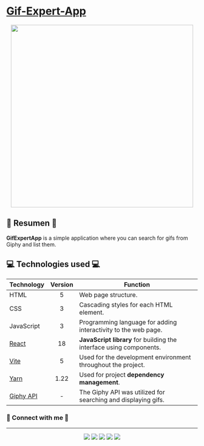 # [Gif-Expert-App](https://lp-react.github.io/Gif-Expert-App/)
<p align='center'>
  <img src="gif-expert-app.gif" width="480px">
</p>

## 📖 Resumen 📖

**GifExpertApp** is a simple application where you can search for gifs from Giphy and list them.

## 💻 Technologies used 💻

| Technology                                | Version | Function                                                            |
| ----------------------------------------- | :-----: | ------------------------------------------------------------------- |
| HTML                                      |    5    | Web page structure.                                                 |
| CSS                                       |    3    | Cascading styles for each HTML element.                             |
| JavaScript                                |    3    | Programming language for adding interactivity to the web page.      |
| [React](https://react.dev)                |   18    | **JavaScript library** for building the interface using components. |
| [Vite](https://vitejs.dev)                |    5    | Used for the development environment throughout the project.        |
| [Yarn](https://yarnpkg.com)               |  1.22   | Used for project **dependency management**.                         |
| [Giphy API](https://developers.giphy.com) |    -    | The Giphy API was utilized for searching and displaying gifs.       |

### 🔗 Connect with me 🔗
---
<p align="center">
<a href="https://github.com/LP-React"><img src="https://img.shields.io/badge/-Laysson-444346?style=for-the-badge&logo=github&logoColor=white"/></a>
<a href="https://www.linkedin.com/in/laysson-polo/"><img src="https://img.shields.io/badge/-laysson%20polo-0077B5?style=for-the-badge&logo=Linkedin&logoColor=white"/></a>
<a href="mailto:ljamirp30@gmail.com"><img src="https://img.shields.io/badge/-ljamirp30@gmail.com-D14836?style=for-the-badge&logo=Gmail&logoColor=white"/></a>
<a href="https://www.instagram.com/lp.react/"><img src="https://img.shields.io/badge/-lp.react-E4405F?style=for-the-badge&logo=Instagram&logoColor=white"/></a>
<a href="https://www.discordapp.com/users/686343389985243289"><img src="https://img.shields.io/badge/-LP.React-7249fa?style=for-the-badge&logo=discord&logoColor=white"/></a>
</p>